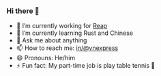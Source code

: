 ### Hi there 👋

- 🔭 I’m currently working for [Reap](https://reap.global)
- 🌱 I’m currently learning Rust and Chinese
- 💬 Ask me about anything
- 📫 How to reach me: [in/@vnexpress](https://www.linkedin.com/in/vnexpress)
- 😄 Pronouns: He/him
- ⚡ Fun fact: My part-time job is play table tennis 🏓 

